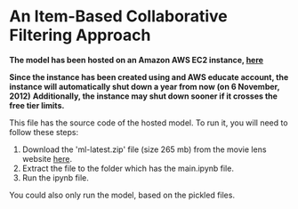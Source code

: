 # An Item-Based Collaborative Filtering Approach #

**The model has been hosted on an Amazon AWS EC2 instance, [here](http://ec2-35-174-113-76.compute-1.amazonaws.com/)**

**Since the instance has been created using and AWS educate account, the instance will automatically shut down a year from now (on 6 November, 2012)**
**Additionally, the instance may shut down sooner if it crosses the free tier limits.** 

This file has the source code of the hosted model. To run it, you will need to follow these steps:
1. Download the 'ml-latest.zip' file (size 265 mb) from the movie lens website [here](https://grouplens.org/datasets/movielens/).
2. Extract the file to the folder which has the main.ipynb file.
3. Run the ipynb file.

You could also only run the model, based on the pickled files. 


